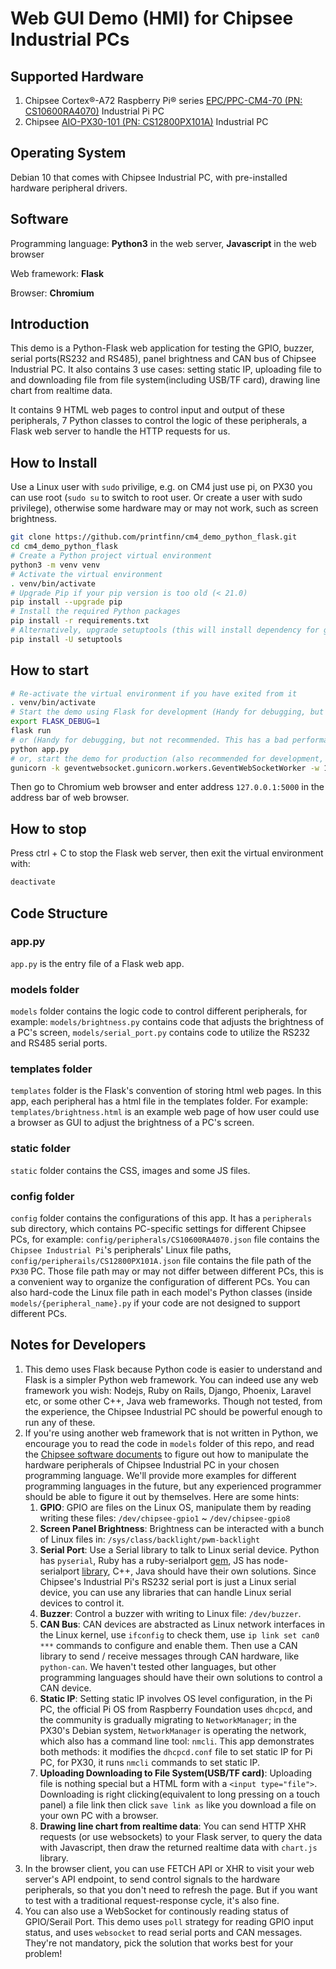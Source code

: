 # Web GUI Demo (HMI) for Chipsee Industrial PCs

## Supported Hardware
1. Chipsee Cortex®-A72 Raspberry Pi® series [EPC/PPC-CM4-70 (PN: CS10600RA4070)](https://docs.chipsee.com/PCs/Pi/A72/Manuals/Hardware/CS10600RA4070.html#epc-ppc-cm4-70) Industrial Pi PC
1. Chipsee [AIO-PX30-101 (PN: CS12800PX101A)](https://docs.chipsee.com/PCs/ARM/PX30/AIO/Manuals/Hardware/CS12800PX101A.html) Industrial PC 
## Operating System

Debian 10 that comes with Chipsee Industrial PC, with pre-installed hardware peripheral drivers.

## Software

Programming language: **Python3** in the web server, **Javascript** in the web browser

Web framework: **Flask**

Browser: **Chromium**

## Introduction
This demo is a Python-Flask web application for testing the GPIO, buzzer, serial ports(RS232 and RS485), panel brightness and CAN bus of Chipsee Industrial PC. It also contains 3 use cases: setting static IP, uploading file to and downloading file from file system(including USB/TF card), drawing line chart from realtime data.

It contains 9 HTML web pages to control input and output of these peripherals, 
7 Python classes to control the logic of these peripherals,
a Flask web server to handle the HTTP requests for us.

## How to Install
Use a Linux user with `sudo` privilige, e.g. on CM4 just use pi, on PX30 you can use root (`sudo su` to switch to root user. Or create a user with sudo privilege), otherwise some hardware may or may not work, such as screen brightness.

```bash
git clone https://github.com/printfinn/cm4_demo_python_flask.git
cd cm4_demo_python_flask
# Create a Python project virtual environment
python3 -m venv venv
# Activate the virtual environment
. venv/bin/activate
# Upgrade Pip if your pip version is too old (< 21.0)
pip install --upgrade pip
# Install the required Python packages
pip install -r requirements.txt
# Alternatively, upgrade setuptools (this will install dependency for gunicorn, recommended to execute)
pip install -U setuptools
```

## How to start
```bash
# Re-activate the virtual environment if you have exited from it
. venv/bin/activate
# Start the demo using Flask for development (Handy for debugging, but not recommended. Websocket will not work in this setting.)
export FLASK_DEBUG=1
flask run
# or (Handy for debugging, but not recommended. This has a bad performance for websocket server, may cause serial device to lose data in some situations.)
python app.py
# or, start the demo for production (also recommended for development, everything works as expected, downside is you need to restart the server if code is modified.)
gunicorn -k geventwebsocket.gunicorn.workers.GeventWebSocketWorker -w 1 -b 0.0.0.0:5000 app:app
```
Then go to Chromium web browser and enter address `127.0.0.1:5000` in the address bar of web browser.

## How to stop
Press ctrl + C to stop the Flask web server, then exit the virtual environment with:
```bash
deactivate
```
## Code Structure
### app.py
`app.py` is the entry file of a Flask web app.

### models folder
`models` folder contains the logic code to control different peripherals, for example: `models/brightness.py` contains code that adjusts the brightness of a PC's screen, `models/serial_port.py` contains code to utilize the RS232 and RS485 serial ports.

### templates folder
`templates` folder is the Flask's convention of storing html web pages. In this app, each peripheral has a html file in the templates folder. For example: `templates/brightness.html` is an example web page of how user could use a browser as GUI to adjust the brightness of a PC's screen.

### static folder
`static` folder contains the CSS, images and some JS files.

### config folder
`config` folder contains the configurations of this app. It has a `peripherals` sub directory, which contains PC-specific settings for different Chipsee PCs, for example: `config/peripherals/CS10600RA4070.json` file contains the `Chipsee Industrial Pi`'s peripherals' Linux file paths, `config/peripherails/CS12800PX101A.json` file contains the file path of the `PX30` PC. Those file path may or may not differ between different PCs, this is a convenient way to organize the configuration of different PCs. You can also hard-code the Linux file path in each model's Python classes (inside `models/{peripheral_name}.py` if your code are not designed to support different PCs.

## Notes for Developers
1. This demo uses Flask because Python code is easier to understand and Flask is a simpler Python web framework.
You can indeed use any web framework you wish: Nodejs, Ruby on Rails, Django, Phoenix, Laravel etc, or some other C++, Java web frameworks. Though not tested, from the experience, the Chipsee Industrial PC should be powerful enough to run any of these.
1. If you're using another web framework that is not written in Python, we encourage you to read the code in `models` folder of this repo, and
read the [Chipsee software documents](https://docs.chipsee.com/PCs/Pi/Software/Debian.html) to figure out how to manipulate the hardware
peripherals of Chipsee Industrial PC in your chosen programming language. We'll provide more examples for different programming languages
in the future, but any experienced programmer should be able to figure it out by themselves. Here are some hints:
    1. **GPIO**: GPIO are files on the Linux OS, manipulate them by reading writing these files: `/dev/chipsee-gpio1` ~ `/dev/chipsee-gpio8`
    1. **Screen Panel Brightness**: Brightness can be interacted with a bunch of Linux files in: `/sys/class/backlight/pwm-backlight`
    1. **Serial Port**: Use a Serial library to talk to Linux serial device. Python has `pyserial`, Ruby has a ruby-serialport [gem](https://github.com/hparra/ruby-serialport), JS has node-serialport [library](https://github.com/serialport/node-serialport), C++, Java should have their own solutions. Since Chipsee's Industrial Pi's RS232 serial port is just a Linux serial device, you can use any libraries that can handle Linux serial devices to control it.
    1. **Buzzer**: Control a buzzer with writing to Linux file: `/dev/buzzer`.
    1. **CAN Bus**: CAN devices are abstracted as Linux network interfaces in the Linux kernel, use `ifconfig` to check them, use `ip link set can0 ***` commands to configure and enable them. Then use a CAN library to send / receive messages through CAN hardware, like `python-can`. We haven't tested other languages, but other programming languages should have their own solutions to control a CAN device.
    1. **Static IP**: Setting static IP involves OS level configuration, in the Pi PC, the official Pi OS from Raspberry Foundation uses `dhcpcd`, and the community is gradually migrating to `NetworkManager`; in the PX30's Debian system, `NetworkManager` is operating the network, which also has a command line tool: `nmcli`. This app demonstrates both methods: it modifies the `dhcpcd.conf` file to set static IP for Pi PC, for PX30, it runs `nmcli` commands to set static IP.
    1. **Uploading Downloading to File System(USB/TF card)**: Uploading file is nothing special but a HTML form with a `<input type="file">`. Downloading is right clicking(equivalent to long pressing on a touch panel) a file link then click `save link as` like you download a file on your own PC with a browser.
    1. **Drawing line chart from realtime data**: You can send HTTP XHR requests (or use websockets) to your Flask server, to query the data with Javascript, then draw the returned realtime data with `chart.js` library.
1. In the browser client, you can use FETCH API or XHR to visit your web server's API endpoint, to send control signals to the hardware peripherals, so that you don't need to refresh the page. But if you want to test with a traditional request-response cycle, it's also fine.
1. You can also use a WebSocket for continously reading status of GPIO/Serail Port. This demo uses `poll` strategy for reading GPIO input status, and uses `websocket` to read serial ports and CAN messages. They're not mandatory, pick the solution that works best for your problem!

